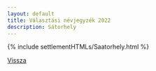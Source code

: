 ```yaml
---
layout: default
title: Választási névjegyzék 2022
description: Sátorhely
---
```


{% include settlementHTMLs/Saatorhely.html %}

[Vissza](./)